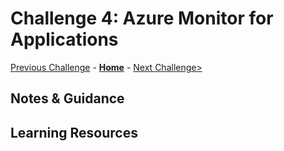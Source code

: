 # Challenge 4: Azure Monitor for Applications

[Previous Challenge](./02-Monitoring-Basics-And-Dashboards.md) - **[Home](../README.md)** - [Next Challenge>](./04-Azure-Monitor-For-Virtual-Machines.md)

## Notes & Guidance

## Learning Resources
